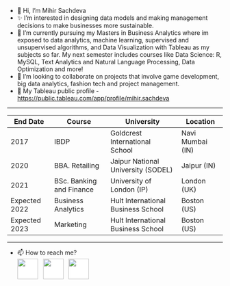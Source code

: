 - 👋 Hi, I’m Mihir Sachdeva
- ✨ I’m interested in designing data models and making management decisions to make businesses more sustainable. 
- 🌱 I’m currently pursuing my Masters in Business Analytics where im exposed to data analytics, machine learning, supervised and unsupervised algorithms, and
      Data Visualization with Tableau as my subjects so far. My next semester includes courses like Data Science: R, MySQL, Text Analytics and Natural Language 
      Processing, Data Optimization and more!
- 🤝 I’m looking to collaborate on projects that involve game development, big data analytics, fashion tech and project management. 
- 📂 My Tableau public profile - https://public.tableau.com/app/profile/mihir.sachdeva

 ------------------------------------------------------------------------------------------------------------------
| End Date      | Course                      | University                         |  Location                     |
| ------------- |-----------------------------| -----------------------------------| ------------------------------|
| 2017          | IBDP                        | Goldcrest International School     |  Navi Mumbai (IN)             |
| 2020          | BBA. Retailing              | Jaipur National University (SODEL) |  Jaipur (IN)                  |
| 2021          | BSc. Banking and Finance    | University of London (IP)          |  London (UK)                  |
| Expected 2022 | Business Analytics          | Hult International Business School |  Boston (US)                  |
| Expected 2023 | Marketing                   | Hult International Business School |  Boston (US)                  |
 ------------------------------------------------------------------------------------------------------------------

- 📫 How to reach me?
   <br>
  [<img  src="https://upload.wikimedia.org/wikipedia/commons/0/01/LinkedIn_Logo.svg"  width="48"  height="48"  style="background-color:white;">][linkedin]
  &nbsp;
  [<img  src="https://upload.wikimedia.org/wikipedia/commons/a/a5/Instagram_icon.png" width="48" height="48"   style="background-color:white;">][instagram]
  &nbsp;
  [<img  src="https://upload.wikimedia.org/wikipedia/commons/4/4e/Gmail_Icon.png" width="48" height="48"   style="background-color:white;">][email]
  
[instagram]:  https://www.linkedin.com/in/mihirsachdeva28/
[linkedin]:  https://www.instagram.com/mihirrsachdeva/
[email]:  mihir.sachdeva28@gmail.com

<!---
mihirrsachdeva/mihirrsachdeva is a ✨ special ✨ repository because its `README.md` (this file) appears on your GitHub profile.
You can click the Preview link to take a look at your changes.
--->

